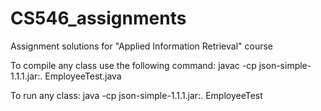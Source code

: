 # CS546_assignments
Assignment solutions for "Applied Information Retrieval" course


To compile any class use the following command:
javac -cp json-simple-1.1.1.jar:. EmployeeTest.java

To run any class:
java -cp json-simple-1.1.1.jar:. EmployeeTest
